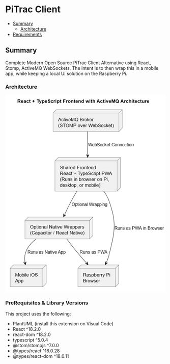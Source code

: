 # PiTrac Client
- [Summary](#summary)
    - [Architecture](#architecture)
- [Requirements](#requirements)

## Summary 

Complete Modern Open Source PiTrac Client Alternative using React, Stomp, ActiveMQ WebSockets. The intent is to then wrap this in a mobile app, while keeping a local UI solution on the Raspberry Pi.

### Architecture

![Architecture Diagram](docs/images/architecture.png)

### PreRequisites & Library Versions 

This project uses the following: 

- PlantUML (install this extension on Visual Code)
- React ^18.2.0
- react-dom ^18.2.0
- typescript ^5.0.4
- @stom/stompjs ^7.0.0
- @types/react ^18.0.28
- @types/react-dom ^18.0.11

